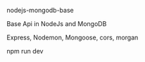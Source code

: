 nodejs-mongodb-base

Base Api in NodeJs and MongoDB

Express, Nodemon, Mongoose, cors, morgan

npm run dev

